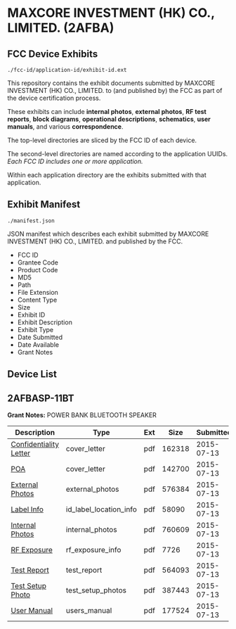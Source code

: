 # MAXCORE INVESTMENT (HK) CO., LIMITED. (2AFBA)
## FCC Device Exhibits

```
./fcc-id/application-id/exhibit-id.ext
```

This repository contains the exhibit documents submitted by MAXCORE INVESTMENT (HK) CO., LIMITED. to (and published by) the FCC as part of the device certification process.

These exhibits can include **internal photos**, **external photos**, **RF test reports**, **block diagrams**, **operational descriptions**, **schematics**, **user manuals**, and various **correspondence**.

The top-level directories are sliced by the FCC ID of each device.

The second-level directories are named according to the application UUIDs. *Each FCC ID includes one or more application.*

Within each application directory are the exhibits submitted with that application. 

## Exhibit Manifest

```
./manifest.json
```

JSON manifest which describes each exhibit submitted by MAXCORE INVESTMENT (HK) CO., LIMITED. and published by the FCC.

- FCC ID
- Grantee Code
- Product Code
- MD5
- Path
- File Extension
- Content Type
- Size
- Exhibit ID
- Exhibit Description
- Exhibit Type
- Date Submitted
- Date Available
- Grant Notes

## Device List
## 2AFBASP-11BT
**Grant Notes:** POWER BANK BLUETOOTH SPEAKER

| Description | Type | Ext | Size | Submitted | Available |
| ----------- | ---- | --- | ---- | --------- | --------- |
| [Confidentiality Letter](2AFBASP-11BT/b64a6c1591354813bbf82cad89389b8a/2677165.pdf) | cover_letter | pdf | 162318 | 2015-07-13 | 2015-07-13 |
| [POA](2AFBASP-11BT/b64a6c1591354813bbf82cad89389b8a/2677166.pdf) | cover_letter | pdf | 142700 | 2015-07-13 | 2015-07-13 |
| [External Photos](2AFBASP-11BT/b64a6c1591354813bbf82cad89389b8a/2677162.pdf) | external_photos | pdf | 576384 | 2015-07-13 | 2015-07-13 |
| [Label Info](2AFBASP-11BT/b64a6c1591354813bbf82cad89389b8a/2677164.pdf) | id_label_location_info | pdf | 58090 | 2015-07-13 | 2015-07-13 |
| [Internal Photos](2AFBASP-11BT/b64a6c1591354813bbf82cad89389b8a/2677163.pdf) | internal_photos | pdf | 760609 | 2015-07-13 | 2015-07-13 |
| [RF Exposure](2AFBASP-11BT/b64a6c1591354813bbf82cad89389b8a/2677167.pdf) | rf_exposure_info | pdf | 7726 | 2015-07-13 | 2015-07-13 |
| [Test Report](2AFBASP-11BT/b64a6c1591354813bbf82cad89389b8a/2677168.pdf) | test_report | pdf | 564093 | 2015-07-13 | 2015-07-13 |
| [Test Setup Photo](2AFBASP-11BT/b64a6c1591354813bbf82cad89389b8a/2677169.pdf) | test_setup_photos | pdf | 387443 | 2015-07-13 | 2015-07-13 |
| [User Manual](2AFBASP-11BT/b64a6c1591354813bbf82cad89389b8a/2677170.pdf) | users_manual | pdf | 177524 | 2015-07-13 | 2015-07-13 |
